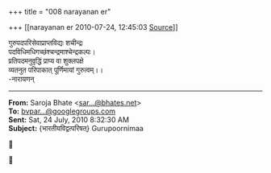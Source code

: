+++
title = "008 narayanan er"

+++
[[narayanan er	2010-07-24, 12:45:03 [Source](https://groups.google.com/g/bvparishat/c/Am8Pqu2KzuE)]]



गुरुपदपरिसेवाप्राप्तविद्यः शचीन्द्रः  
पदविधिमधिगच्छंश्चन्द्रमाश्चेन्द्रकल्पः।  
प्रतिपदमनुवृद्धिं प्राप्य वा शुक्लपक्षे  
व्यतनुत परिपाकात् पूर्णिमायां गुरुत्वम्।।  
-नारायणन्  

  

------------------------------------------------------------------------

**From:** Saroja Bhate \<[sar...@bhates.net]()\>  
**To:** [bvpar...@googlegroups.com]()  
**Sent:** Sat, 24 July, 2010 8:32:30 AM  
**Subject:** {भारतीयविद्वत्परिषत्} Gurupoornimaa  





